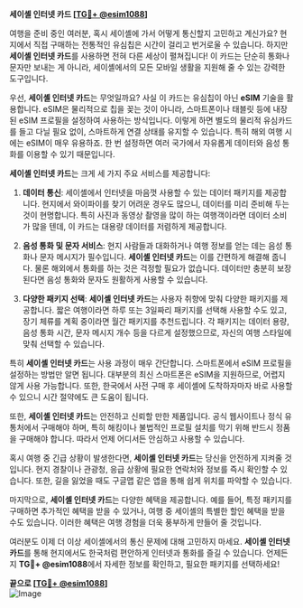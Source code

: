 **세이셸 인터넷 카드 [[TG💪+ @esim1088](https://t.me/s/esim1088)]**

여행을 준비 중인 여러분, 혹시 세이셸에 가서 어떻게 통신할지 고민하고 계신가요? 현지에서 직접 구매하는 전통적인 유심칩은 시간이 걸리고 번거로울 수 있습니다. 하지만 **세이셸 인터넷 카드**를 사용하면 전혀 다른 세상이 펼쳐집니다! 이 카드는 단순히 통화나 문자만 보내는 게 아니라, 세이셸에서의 모든 모바일 생활을 지원해 줄 수 있는 강력한 도구입니다.

우선, **세이셸 인터넷 카드**는 무엇일까요? 사실 이 카드는 유심칩이 아닌 **eSIM** 기술을 활용합니다. eSIM은 물리적으로 칩을 꽂는 것이 아니라, 스마트폰이나 태블릿 등에 내장된 eSIM 프로필을 설정하여 사용하는 방식입니다. 이렇게 하면 별도의 물리적 유심카드를 들고 다닐 필요 없이, 스마트하게 연결 상태를 유지할 수 있습니다. 특히 해외 여행 시에는 eSIM이 매우 유용하죠. 한 번 설정하면 여러 국가에서 자유롭게 데이터와 음성 통화를 이용할 수 있기 때문입니다.

**세이셸 인터넷 카드**는 크게 세 가지 주요 서비스를 제공합니다:  
1. **데이터 통신**: 세이셸에서 인터넷을 마음껏 사용할 수 있는 데이터 패키지를 제공합니다. 현지에서 와이파이를 찾기 어려운 경우도 많으니, 데이터를 미리 준비해 두는 것이 현명합니다. 특히 사진과 동영상 촬영을 많이 하는 여행객이라면 데이터 소비가 많을 텐데, 이 카드는 대용량 데이터를 저렴하게 제공합니다.  

2. **음성 통화 및 문자 서비스**: 현지 사람들과 대화하거나 여행 정보를 얻는 데는 음성 통화나 문자 메시지가 필수입니다. **세이셸 인터넷 카드**는 이를 간편하게 해결해 줍니다. 물론 해외에서 통화를 하는 것은 걱정할 필요가 없습니다. 데이터만 충분히 보장된다면 음성 통화와 문자도 원활하게 사용할 수 있습니다.

3. **다양한 패키지 선택**: **세이셸 인터넷 카드**는 사용자 취향에 맞춰 다양한 패키지를 제공합니다. 짧은 여행이라면 하루 또는 3일짜리 패키지를 선택해 사용할 수도 있고, 장기 체류를 계획 중이라면 월간 패키지를 추천드립니다. 각 패키지는 데이터 용량, 음성 통화 시간, 문자 메시지 개수 등을 다르게 설정했으므로, 자신의 여행 스타일에 맞춰 선택할 수 있습니다.

특히 **세이셸 인터넷 카드**는 사용 과정이 매우 간단합니다. 스마트폰에서 eSIM 프로필을 설정하는 방법만 알면 됩니다. 대부분의 최신 스마트폰은 eSIM을 지원하므로, 어렵지 않게 사용 가능합니다. 또한, 한국에서 사전 구매 후 세이셸에 도착하자마자 바로 사용할 수 있으니 시간 절약에도 큰 도움이 됩니다.

또한, **세이셸 인터넷 카드**는 안전하고 신뢰할 만한 제품입니다. 공식 웹사이트나 정식 유통처에서 구매해야 하며, 특히 해킹이나 불법적인 프로필 설치를 막기 위해 반드시 정품을 구매해야 합니다. 따라서 언제 어디서든 안심하고 사용할 수 있습니다.

혹시 여행 중 긴급 상황이 발생한다면, **세이셸 인터넷 카드**는 당신을 안전하게 지켜줄 것입니다. 현지 경찰이나 관광청, 응급 상황에 필요한 연락처와 정보를 즉시 확인할 수 있습니다. 또한, 길을 잃었을 때도 구글맵 같은 앱을 통해 쉽게 위치를 파악할 수 있습니다.

마지막으로, **세이셸 인터넷 카드**는 다양한 혜택을 제공합니다. 예를 들어, 특정 패키지를 구매하면 추가적인 혜택을 받을 수 있거나, 여행 중 세이셸의 특별한 할인 혜택을 받을 수도 있습니다. 이러한 혜택은 여행 경험을 더욱 풍부하게 만들어 줄 것입니다.

여러분도 이제 더 이상 세이셸에서의 통신 문제에 대해 고민하지 마세요. **세이셸 인터넷 카드**를 통해 현지에서도 한국처럼 편안하게 인터넷과 통화를 즐길 수 있습니다. 언제든지 **TG💪+ @esim1088**에서 자세한 정보를 확인하고, 필요한 패키지를 선택하세요!

**끝으로 [[TG💪+ @esim1088](https://t.me/s/esim1088)]**  
![Image](https://i.postimg.cc/Y0z9fWf4/image.png)